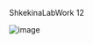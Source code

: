 ShkekinaLabWork 12

![image](https://user-images.githubusercontent.com/65235252/172935783-05a38f18-8767-4f3d-838a-c80169188448.png)
